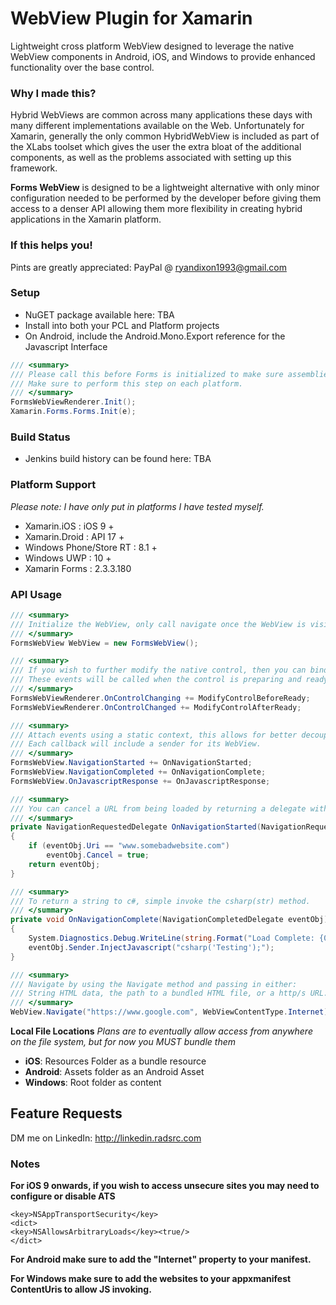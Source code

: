 # WebView Plugin for Xamarin
Lightweight cross platform WebView designed to leverage the native WebView components in Android, iOS, and Windows to provide enhanced functionality over the base control.

### Why I made this?
Hybrid WebViews are common across many applications these days with many different implementations available on the Web.
Unfortunately for Xamarin, generally the only common HybridWebView is included as part of the XLabs toolset which gives the user the extra bloat of the additional components, as well as the problems associated with setting up this framework.

**Forms WebView** is designed to be a lightweight alternative with only minor configuration needed to be performed by the developer before giving them access to a denser API allowing them more flexibility in creating hybrid applications in the Xamarin platform.


### If this helps you!
Pints are greatly appreciated: PayPal @ ryandixon1993@gmail.com


### Setup
* NuGET package available here: TBA
* Install into both your PCL and Platform projects
* On Android, include the Android.Mono.Export reference for the Javascript Interface

```c#
/// <summary>
/// Please call this before Forms is initialized to make sure assemblies link properly.
/// Make sure to perform this step on each platform.
/// </summary>
FormsWebViewRenderer.Init();
Xamarin.Forms.Forms.Init(e);
```


### Build Status
* Jenkins build history can be found here: TBA


### Platform Support
*Please note: I have only put in platforms I have tested myself.*
* Xamarin.iOS : iOS 9 +
* Xamarin.Droid : API 17 +
* Windows Phone/Store RT : 8.1 +
* Windows UWP : 10 +
* Xamarin Forms : 2.3.3.180


### API Usage
```c#
/// <summary>
/// Initialize the WebView, only call navigate once the WebView is visible on the screen.
/// </summary>
FormsWebView WebView = new FormsWebView();
```

```c#
/// <summary>
/// If you wish to further modify the native control, then you can bind to these events in your platform specific code.
/// These events will be called when the control is preparing and ready.
/// </summary>
FormsWebViewRenderer.OnControlChanging += ModifyControlBeforeReady;
FormsWebViewRenderer.OnControlChanged += ModifyControlAfterReady;
```

```c#
/// <summary>
/// Attach events using a static context, this allows for better decoupling across multiple WebViews.
/// Each callback will include a sender for its WebView.
/// </summary>
FormsWebView.NavigationStarted += OnNavigationStarted;
FormsWebView.NavigationCompleted += OnNavigationComplete;
FormsWebView.OnJavascriptResponse += OnJavascriptResponse;
```

```c#
/// <summary>
/// You can cancel a URL from being loaded by returning a delegate with the cancel boolean set to true.
/// </summary>
private NavigationRequestedDelegate OnNavigationStarted(NavigationRequestedDelegate eventObj)
{
    if (eventObj.Uri == "www.somebadwebsite.com")
        eventObj.Cancel = true;
    return eventObj;
}
```

```c#
/// <summary>
/// To return a string to c#, simple invoke the csharp(str) method.
/// </summary>
private void OnNavigationComplete(NavigationCompletedDelegate eventObj)
{
    System.Diagnostics.Debug.WriteLine(string.Format("Load Complete: {0}", eventObj.Sender.Uri));
    eventObj.Sender.InjectJavascript("csharp('Testing');");
}
```

```c#
/// <summary>
/// Navigate by using the Navigate method and passing in either:
/// String HTML data, the path to a bundled HTML file, or a http/s URL.
/// </summary>
WebView.Navigate("https://www.google.com", WebViewContentType.Internet);
```

**Local File Locations**
*Plans are to eventually allow access from anywhere on the file system, but for now you MUST bundle them*
* **iOS**: Resources Folder as a bundle resource
* **Android**: Assets folder as an Android Asset
* **Windows**: Root folder as content


## Feature Requests
DM me on LinkedIn: http://linkedin.radsrc.com

### Notes
**For iOS 9 onwards, if you wish to access unsecure sites you may need to configure or disable ATS**
```
<key>NSAppTransportSecurity</key>
<dict>
<key>NSAllowsArbitraryLoads</key><true/>
</dict>
```

**For Android make sure to add the "Internet" property to your manifest.**


**For Windows make sure to add the websites to your appxmanifest ContentUris to allow JS invoking.**

